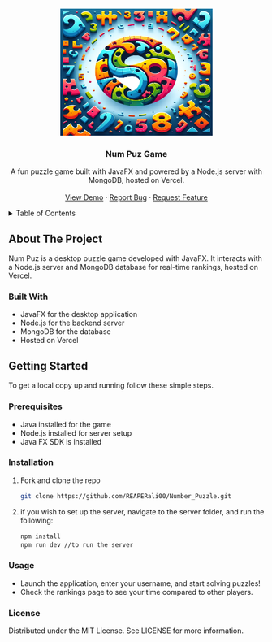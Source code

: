 <!-- Improved compatibility of back to top link -->
<a name="readme-top"></a>

<!-- PROJECT LOGO -->
<br />
<div align="center">
  <!-- You can add a project logo within the images folder -->
  <a href="https://github.com/your_github_username/num-puz">
    <img src="./readme_assests/logo.webp" alt="Logo" width="300" height="250">
  </a>

  <h3 align="center">Num Puz Game</h3>

  <p align="center">
    A fun puzzle game built with JavaFX and powered by a Node.js server with MongoDB, hosted on Vercel.
    <br />
<!-- <a href="https://github.com/your_github_username/num-puz"><strong>Explore the Docs »</strong></a> -->
    <br />
    <a href="./Executable_file/">View Demo</a>
    ·
    <a href="https://github.com/REAPERali00/Number_Puzzle/issues">Report Bug</a>
    ·
    <a href="https://github.com/REAPERali00/Number_Puzzle/issues">Request Feature</a>
  </p>
</div>

<!-- TABLE OF CONTENTS -->
<details>
  <summary>Table of Contents</summary>
  <ol>
    <li>
      <a href="#about-the-project">About The Project</a>
    </li>
    <li><a href="#getting-started">Getting Started</a></li>
    <li><a href="#prerequisites">Prerequisites</a></li>
    <li><a href="#installation">Installation</a></li>
    <li><a href="#usage">Usage</a></li>
    <li><a href="#license">License</a></li>
  </ol>
</details>

<!-- ABOUT THE PROJECT -->
## About The Project

Num Puz is a desktop puzzle game developed with JavaFX. It interacts with a Node.js server and MongoDB database for real-time rankings, hosted on Vercel.

### Built With

- JavaFX for the desktop application
- Node.js for the backend server
- MongoDB for the database
- Hosted on Vercel

<!-- GETTING STARTED -->
## Getting Started

To get a local copy up and running follow these simple steps.

### Prerequisites

- Java installed for the game
- Node.js installed for server setup
- Java FX SDK is installed

### Installation

1. Fork and clone the repo

   ```sh
   git clone https://github.com/REAPERali00/Number_Puzzle.git

2. if you wish to set up the server, navigate to the server folder, and run the following:

   ```sh
   npm install
   npm run dev //to run the server

<!-- USAGE EXAMPLES -->
### Usage

- Launch the application, enter your username, and start solving puzzles!
- Check the rankings page to see your time compared to other players.
<!-- LICENSE -->
### License

Distributed under the MIT License. See LICENSE for more information.

<!-- CONTACT -->